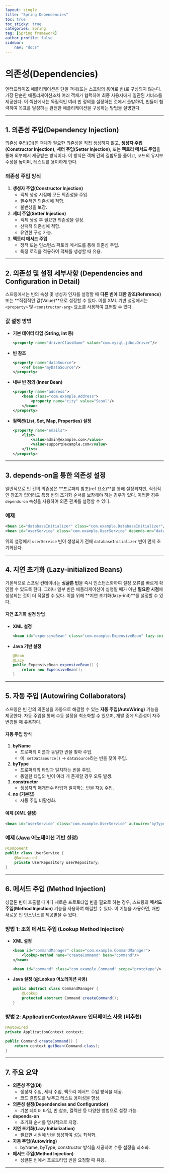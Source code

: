 ```yaml
---
layout: single
title: "Spring Dependencies"
toc: true
toc_sticky: true
categories: Spring
tag: [Spring framework]
author_profile: false
sidebar:
    nav: "docs"
---
```


# 의존성(Dependencies)

엔터프라이즈 애플리케이션은 단일 객체(또는 스프링의 용어로 빈)로 구성되지 않는다.
가장 단순한 애플리케이션조차 여러 객체가 협력하여 최종 사용자에게 일관된 서비스를 제공한다.
이 섹션에서는 독립적인 여러 빈 정의를 설정하는 것에서 출발하여,
빈들이 협력하여 목표를 달성하는 완전한 애플리케이션을 구성하는 방법을 설명한다.

------

## **1. 의존성 주입(Dependency Injection)**

의존성 주입(DI)은 객체가 필요한 의존성을 직접 생성하지 않고,
**생성자 주입(Constructor Injection)**, **세터 주입(Setter Injection)**,
또는 **팩토리 메서드 주입**을 통해 외부에서 제공받는 방식이다.
이 방식은 객체 간의 결합도를 줄이고, 코드의 유지보수성을 높이며,
테스트를 용이하게 한다.

### **의존성 주입 방식**

1. **생성자 주입(Constructor Injection)**
   - 객체 생성 시점에 모든 의존성을 주입.
   - 필수적인 의존성에 적합.
   - 불변성을 보장.
2. **세터 주입(Setter Injection)**
   - 객체 생성 후 필요한 의존성을 설정.
   - 선택적 의존성에 적합.
   - 유연한 구성 가능.
3. **팩토리 메서드 주입**
   - 정적 또는 인스턴스 팩토리 메서드를 통해 의존성 주입.
   - 특정 로직을 적용하여 객체를 생성할 때 유용.

------

## **2. 의존성 및 설정 세부사항 (Dependencies and Configuration in Detail)**

스프링에서는 빈의 속성 및 생성자 인자를 설정할 때
**다른 빈에 대한 참조(Reference)** 또는 **직접적인 값(Value)**으로 설정할 수 있다.
이를 XML 기반 설정에서는 `<property>` 및 `<constructor-arg>` 요소를 사용하여 표현할 수 있다.

### **값 설정 방법**

- **기본 데이터 타입 (String, int 등)**

  ```xml
  <property name="driverClassName" value="com.mysql.jdbc.Driver"/>
  ```

- **빈 참조**

  ```xml
  <property name="dataSource">
      <ref bean="myDataSource"/>
  </property>
  ```

- **내부 빈 정의 (Inner Bean)**

  ```xml
  <property name="address">
      <bean class="com.example.Address">
          <property name="city" value="Seoul"/>
      </bean>
  </property>
  ```

- **컬렉션(List, Set, Map, Properties) 설정**

  ```xml
  <property name="emails">
      <list>
          <value>admin@example.com</value>
          <value>support@example.com</value>
      </list>
  </property>
  ```

------

## **3. depends-on을 통한 의존성 설정**

일반적으로 빈 간의 의존성은 **프로퍼티 참조(ref 요소)**를 통해 설정되지만,
직접적인 참조가 없더라도 특정 빈의 초기화 순서를 보장해야 하는 경우가 있다.
이러한 경우 `depends-on` 속성을 사용하여 의존 관계를 설정할 수 있다.

### **예제**

```xml
<bean id="databaseInitializer" class="com.example.DatabaseInitializer"/>
<bean id="userService" class="com.example.UserService" depends-on="databaseInitializer"/>
```

위의 설정에서 `userService` 빈이 생성되기 전에
`databaseInitializer` 빈이 먼저 초기화된다.

------

## **4. 지연 초기화 (Lazy-initialized Beans)**

기본적으로 스프링 컨테이너는 **싱글톤 빈**을 즉시 인스턴스화하여
설정 오류를 빠르게 확인할 수 있도록 한다.
그러나 일부 빈은 애플리케이션이 실행될 때가 아닌
**필요한 시점**에 생성되는 것이 더 적절할 수 있다.
이를 위해 **지연 초기화(lazy-init)**를 설정할 수 있다.

#### **지연 초기화 설정 방법**

- **XML 설정**

  ```xml
  <bean id="expensiveBean" class="com.example.ExpensiveBean" lazy-init="true"/>
  ```

- **Java 기반 설정**

  ```java
  @Bean
  @Lazy
  public ExpensiveBean expensiveBean() {
      return new ExpensiveBean();
  }
  ```

------

## **5. 자동 주입 (Autowiring Collaborators)**

스프링은 빈 간의 의존성을 자동으로 해결할 수 있는 **자동 주입(AutoWiring)** 기능을 제공한다.
자동 주입을 통해 수동 설정을 최소화할 수 있으며,
개발 중에 의존성이 자주 변경될 때 유용하다.

#### **자동 주입 방식**

1. **byName**
   - 프로퍼티 이름과 동일한 빈을 찾아 주입.
   - 예: `setDataSource()` → `dataSource`라는 빈을 찾아 주입.
2. **byType**
   - 프로퍼티의 타입과 일치하는 빈을 주입.
   - 동일한 타입의 빈이 여러 개 존재할 경우 오류 발생.
3. **constructor**
   - 생성자의 매개변수 타입과 일치하는 빈을 자동 주입.
4. **no (기본값)**
   - 자동 주입 비활성화.

#### **예제 (XML 설정)**

```xml
<bean id="userService" class="com.example.UserService" autowire="byType"/>
```

### **예제 (Java 어노테이션 기반 설정)**

```java
@Component
public class UserService {
    @Autowired
    private UserRepository userRepository;
}
```

------

## **6. 메서드 주입 (Method Injection)**

싱글톤 빈이 호출될 때마다 새로운 프로토타입 빈을 필요로 하는 경우,
스프링의 **메서드 주입(Method Injection)** 기능을 사용하여 해결할 수 있다.
이 기능을 사용하면, 매번 새로운 빈 인스턴스를 제공받을 수 있다.

### **방법 1: 조회 메서드 주입 (Lookup Method Injection)**

- **XML 설정**

  ```xml
  <bean id="commandManager" class="com.example.CommandManager">
      <lookup-method name="createCommand" bean="command"/>
  </bean>
  
  <bean id="command" class="com.example.Command" scope="prototype"/>
  ```

- **Java 설정 (@Lookup 어노테이션 사용)**

  ```java
  public abstract class CommandManager {
      @Lookup
      protected abstract Command createCommand();
  }
  ```

### **방법 2: ApplicationContextAware 인터페이스 사용 (비추천)**

```java
@Autowired
private ApplicationContext context;

public Command createCommand() {
    return context.getBean(Command.class);
}
```

------

## **7. 주요 요약**

- **의존성 주입(DI)**
  - 생성자 주입, 세터 주입, 팩토리 메서드 주입 방식을 제공.
  - 코드 결합도를 낮추고 테스트 용이성을 향상.
- **의존성 설정(Dependencies and Configuration)**
  - 기본 데이터 타입, 빈 참조, 컬렉션 등 다양한 방법으로 설정 가능.
- **depends-on**
  - 초기화 순서를 명시적으로 지정.
- **지연 초기화(Lazy Initialization)**
  - 필요한 시점에 빈을 생성하여 성능 최적화.
- **자동 주입(Autowiring)**
  - byName, byType, constructor 방식을 제공하여 수동 설정을 최소화.
- **메서드 주입(Method Injection)**
  - 싱글톤 빈에서 프로토타입 빈을 요청할 때 유용.

------
